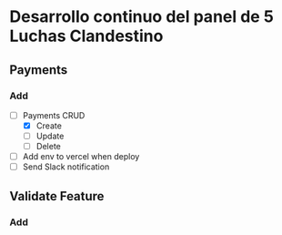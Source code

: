 # Desarrollo continuo del panel de 5 Luchas Clandestino

## Payments

### Add
  - [ ] Payments CRUD
    - [x] Create
    - [ ] Update
    - [ ] Delete
  - [ ] Add env to vercel when deploy
  - [ ] Send Slack notification

## Validate Feature

### Add